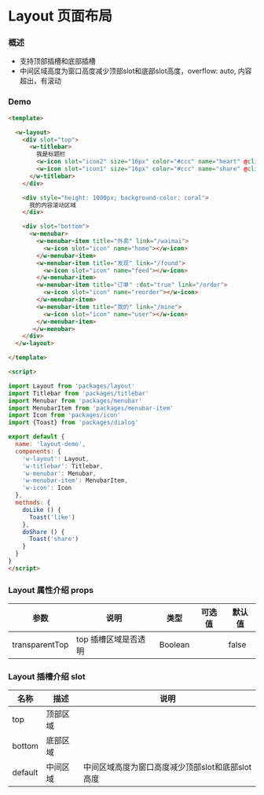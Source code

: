 # Layout 页面布局

### 概述

+ 支持顶部插槽和底部插槽
+ 中间区域高度为窗口高度减少顶部slot和底部slot高度，overflow: auto, 内容超出，有滚动

### Demo

```html
<template>

  <w-layout>
    <div slot="top">
      <w-titlebar>
        我是标题栏
        <w-icon slot="icon2" size="16px" color="#ccc" name="heart" @click.native="doLike"></w-icon>
        <w-icon slot="icon1" size="16px" color="#ccc" name="share" @click.native="doShare"></w-icon>
      </w-titlebar>
    </div>

    <div style="height: 1000px; background-color: coral">
      我的内容滚动区域
    </div>

    <div slot="bottom">
      <w-menubar>
        <w-menubar-item title="外卖" link="/waimai">
          <w-icon slot="icon" name="home"></w-icon>
        </w-menubar-item>
        <w-menubar-item title="发现" link="/found">
          <w-icon slot="icon" name="feed"></w-icon>
        </w-menubar-item>
        <w-menubar-item title="订单" :dot="true" link="/order">
          <w-icon slot="icon" name="reorder"></w-icon>
        </w-menubar-item>
        <w-menubar-item title="我的" link="/mine">
          <w-icon slot="icon" name="user"></w-icon>
        </w-menubar-item>
       </w-menubar>
    </div>
  </w-layout>

</template>

<script>

import Layout from 'packages/layout'
import Titlebar from 'packages/titlebar'
import Menubar from 'packages/menubar'
import MenubarItem from 'packages/menubar-item'
import Icon from 'packages/icon'
import {Toast} from 'packages/dialog'

export default {
  name: 'layout-demo',
  components: {
    'w-layout': Layout,
    'w-titlebar': Titlebar,
    'w-menubar': Menubar,
    'w-menubar-item': MenubarItem,
    'w-icon': Icon
  },
  methods: {
    doLike () {
      Toast('like')
    },
    doShare () {
      Toast('share')
    }
  }
}
</script>

```

###  Layout 属性介绍 props

| 参数           | 说明        | 类型       | 可选值        | 默认值     |
|---------------|-------------|-----------|--------------|-----------|
| transparentTop  | top 插槽区域是否透明    | Boolean    |    |  false     |


###  Layout 插槽介绍 slot

| 名称      |  描述   | 说明        | 
|----------|---------|-------------|
| top     | 顶部区域  |            | 
| bottom  | 底部区域  |            | 
| default  | 中间区域 | 中间区域高度为窗口高度减少顶部slot和底部slot高度    | 